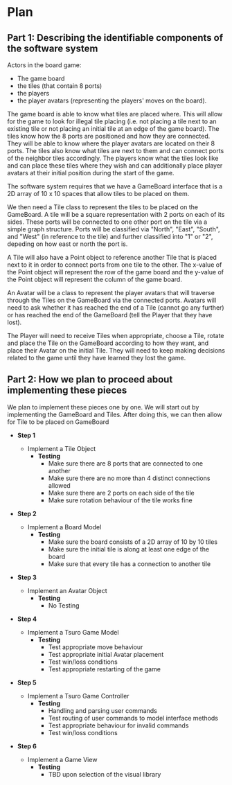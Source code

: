 # Plan

## Part 1: Describing the identifiable components of the software system

Actors in the board game: 
- The game board 
- the tiles (that contain 8 ports)
- the players
- the player avatars (representing the players' moves on the board).

The game board is able to know what tiles are placed where. This will allow for the game to look for illegal tile placing (i.e. not placing a tile next to an existing tile or not placing an initial tile at an edge of the game board).
The tiles know how the 8 ports are positioned and how they are connected. They will be able to know where the player avatars are located on their 8 ports. The tiles also know what tiles are next to them and can connect ports of the neighbor tiles accordingly. 
The players know what the tiles look like and can place these tiles where they wish and can additionally place player avatars at their initial position during the start of the game.

The software system requires that we have a GameBoard interface that is a 2D array of 10 x 10 spaces that allow tiles to be placed on them.

We then need a Tile class to represent the tiles to be placed on the GameBoard. A tile will be a square representation with 2 ports on each of its sides. These ports will be connected to one other port on the tile via a simple graph structure. Ports will be classified via "North", "East", "South", and "West" (in reference to the tile) and further classified into "1" or "2", depeding on how east or north the port is.

A Tile will also have a Point object to reference another Tile that is placed next to it in order to connect ports from one tile to the other. The x-value of the Point object will represent the row of the game board and the y-value of the Point object will represent the column of the game board. 

An Avatar will be a class to represent the player avatars that will traverse through the Tiles on the GameBoard via the connected ports. Avatars will need to ask whether it has reached the end of a Tile (cannot go any further) or has reached the end of the GameBoard (tell the Player that they have lost).

The Player will need to receive Tiles when appropriate, choose a Tile, rotate and place the Tile on the GameBoard according to how they want, and place their Avatar on the initial Tile. They will need to keep making decisions related to the game until they have learned they lost the game.

## Part 2: How we plan to proceed about implementing these pieces

We plan to implement these pieces one by one. We will start out by implementing the GameBoard and Tiles. After doing this, we can then allow for Tile to be placed on GameBoard 

* **Step 1** 
  * Implement a Tile Object
    * **Testing**
      * Make sure there are 8 ports that are connected to one another
      * Make sure there are no more than 4 distinct connections allowed
      * Make sure there are 2 ports on each side of the tile
      * Make sure rotation behaviour of the tile works fine

* **Step 2** 
  * Implement a Board Model
    * **Testing**
      * Make sure the board consists of a 2D array of 10 by 10 tiles
      * Make sure the initial tile is along at least one edge of the board
      * Make sure that every tile has a connection to another tile
      
* **Step 3** 
  * Implement an Avatar Object
    * **Testing**
      * No Testing
      
* **Step 4** 
  * Implement a Tsuro Game Model
    * **Testing**
      * Test appropriate move behaviour
      * Test appropriate initial Avatar placement
      * Test win/loss conditions
      * Test appropriate restarting of the game
      
* **Step 5** 
  * Implement a Tsuro Game Controller
    * **Testing**
      * Handling and parsing user commands
      * Test routing of user commands to model interface methods
      * Test appropriate behaviour for invalid commands
      * Test win/loss conditions

* **Step 6** 
  * Implement a Game View
    * **Testing**
      * TBD upon selection of the visual library